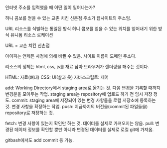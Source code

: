 <WIL>
인터넷 주소를 입력했을 때 어떤 일이 일어나는가?

허니 콤보를 얻을 수 있는 교촌 치킨 신촌점 주소가 웹사이트의 주소임.

URL
리소스를 식별하는 통일된 방식
허니 콤보를 얻을 수 있는 위치를 얻어내기 위한 방식
유니폼 리소스 로케이션

URL = 교촌 치킨 신촌점

아이피는 언제든 사정에 의해 바뀔 수 있음.
사이트 이름이 도메인 주소다.

리소스의 정체는 html, css, js를 재료 삼아 브라우저가 렌더링을 해주는 것이다.

HTML: 자료(뼈대)
CSS: UI(살과 옷)
자바스크립트: 제어


add: Working Directory에서 staging area로 옮기는 것. 다음 변경을 기록할 때까지 변경분을 모아두는 작업. staging area는 repository에 업로드 하기 전 임시 저장 정도.
commit: staging area에 저장되어 있는 변경 사항들을 로컬 저장소에 등록하는 것. 변경 사항을 확정하는 작업.
push: 지금까지의 버전을(commit된 파일들을) repository로 저장하는 것.

fetch: 변경 사항이 있는지 확인만 하는 것. 데이터를 실제로 가져오지는 않음.
pull: 변경된 데이터 정보를 확인할 뿐만 아니라 변경된 데이터를 실제로 로컬 git에 가져옴.

gitbash에서도 add commit 등 가능.